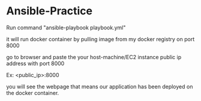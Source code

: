 # Ansible-Practice

Run command "ansible-playbook playbook.yml" 

it will run docker container by pulling image from my docker registry on port 8000 

go to browser and paste the your host-machine/EC2 instance public ip address with port 8000 

Ex: <public_ip>:8000 

you will see the webpage that means our application has been deployed on the docker container.

